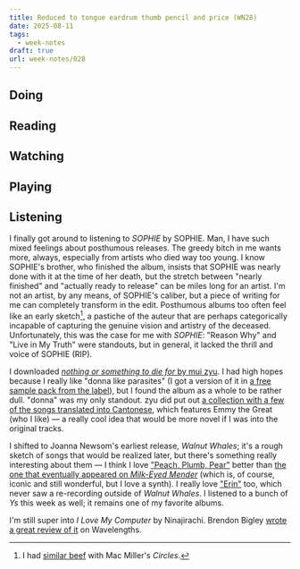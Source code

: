 ```yaml
---
title: Reduced to tongue eardrum thumb pencil and price (WN28)
date: 2025-08-11
tags:
  - week-notes
draft: true
url: week-notes/028
---
```

## Doing

## Reading

## Watching

## Playing

## Listening
I finally got around to listening to *SOPHIE* by SOPHIE. Man, I have such mixed feelings about posthumous releases. The greedy bitch in me wants more, always, especially from artists who died way too young. I know SOPHIE's brother, who finished the album, insists that SOPHIE was nearly done with it at the time of her death, but the stretch between "nearly finished" and "actually ready to release" can be miles long for an artist. I'm not an artist, by any means, of SOPHIE's caliber, but a piece of writing for me can completely transform in the edit. Posthumous albums too often feel like an early sketch[^1], a pastiche of the auteur that are perhaps categorically incapable of capturing the genuine vision and artistry of the deceased. Unfortunately, this was the case for me with *SOPHIE*: "Reason Why" and "Live in My Truth" were standouts, but in general, it lacked the thrill and voice of SOPHIE (RIP).

I downloaded [*nothing or something to die for* by mui zyu](https://muizyu.bandcamp.com/album/nothing-or-something-to-die-for). I had high hopes because I really like "donna like parasites" (I got a version of it in [a free sample pack from the label](https://fatherdaughterrecords.com/products/its-2025-and-wow-thats-unfortunate-but-well-get-thru-this-with-a-free-sampler-so-here-ya-go)), but I found the album as a whole to be rather dull. "donna" was my only standout. zyu did put out [a collection with a few of the songs translated into Cantonese](https://muizyu.bandcamp.com/album/nothing-or-something-to-die-for-cantonese-tasting-menu), which features Emmy the Great (who I like) — a really cool idea that would be more novel if I was into the original tracks.

I shifted to Joanna Newsom's earliest release, *Walnut Whales*; it's a rough sketch of songs that would be realized later, but there's something really interesting about them — I think I love ["Peach, Plumb, Pear"](https://www.youtube.com/watch?v=LtRoOGYTGJc) better than [the one that eventually appeared on *Milk-Eyed Mender*](https://joannanewsom.bandcamp.com/album/the-milk-eyed-mender) (which is, of course, iconic and still wonderful, but I love a synth). I really love ["Erin"](https://www.youtube.com/watch?v=BOACtsrSsgo) too, which never saw a re-recording outside of *Walnut Whales*. I listened to a bunch of *Ys* this week as well; it remains one of my favorite albums.

I'm still super into *I Love My Computer* by Ninajirachi. Brendon Bigley [wrote a great review of it](https://wavelengths.online/posts/a-good-album-i-love-my-computer-by-ninajirachi) on Wavelengths.

[^1]: I had [similar beef](https://cassie.ink/week-notes/021/) with Mac Miller's *Circles*.
